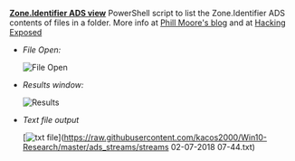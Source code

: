 <!-- saved from url=(0023) https://kacos2000.github.io/Win10-Research/ads_streams/ --> 
<!-- https://guides.github.com/features/mastering-markdown/ --> 

**[Zone.Identifier ADS view](https://github.com/kacos2000/Win10-Research/blob/master/ads_streams/streams.ps1)** PowerShell script to list the Zone.Identifier ADS contents of files in a folder.  More info at [Phill Moore's blog](https://thinkdfir.com/2018/06/17/zone-identifier-kmditemwherefroms/) and at [Hacking Exposed](http://www.hecfblog.com/2018/06/daily-blog-402-solution-saturday-62318.html)


   - *File Open:*
  
      ![File Open](https://raw.githubusercontent.com/kacos2000/Win10-Research/master/ads_streams/s_o.JPG)
   

   - *Results window:*
  
      ![Results](https://raw.githubusercontent.com/kacos2000/Win10-Research/master/ads_streams/s_results.JPG)
   
   
   - *Text file output*
   
       [![txt file](https://raw.githubusercontent.com/kacos2000/Win10-Research/master/ads_streams/txt.JPG)](https://raw.githubusercontent.com/kacos2000/Win10-Research/master/ads_streams/streams 02-07-2018 07-44.txt)
   
